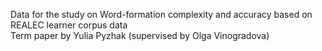Data for the study on Word-formation complexity and accuracy based on REALEC learner corpus data  
Term paper by Yulia Pyzhak (supervised by Olga Vinogradova)  
